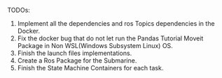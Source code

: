 TODOs:
1. Implement all the dependencies  and  ros Topics dependencies  in the Docker.
2. Fix the docker bug that do not let run the Pandas Tutorial Moveit Package in Non WSL(Windows Subsystem Linux) OS.
2. Finish the launch files implementations.
3. Create a Ros Package for the Submarine.
4. Finish the State Machine Containers for each task.